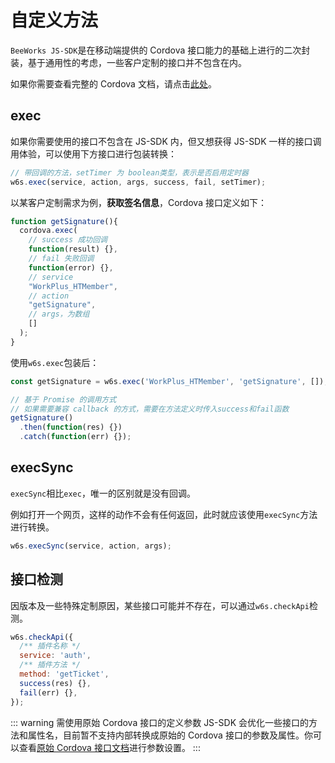# 自定义方法

`BeeWorks JS-SDK`是在移动端提供的 Cordova 接口能力的基础上进行的二次封装，基于通用性的考虑，一些客户定制的接口并不包含在内。

如果你需要查看完整的 Cordova 文档，请点击[此处](https://open.beeworks.cn/cordova/)。

## exec

如果你需要使用的接口不包含在 JS-SDK 内，但又想获得 JS-SDK 一样的接口调用体验，可以使用下方接口进行包装转换：

```js
// 带回调的方法，setTimer 为 boolean类型，表示是否启用定时器
w6s.exec(service, action, args, success, fail, setTimer);
```

以某客户定制需求为例，**获取签名信息**，Cordova 接口定义如下：

```js
function getSignature(){
  cordova.exec(
    // success 成功回调
    function(result) {},
    // fail 失败回调
    function(error) {},
    // service
    "WorkPlus_HTMember",
    // action
    "getSignature", 
    // args，为数组
    []
  );
}
```

使用`w6s.exec`包装后：

```js
const getSignature = w6s.exec('WorkPlus_HTMember', 'getSignature', []);

// 基于 Promise 的调用方式
// 如果需要兼容 callback 的方式，需要在方法定义时传入success和fail函数
getSignature()
  .then(function(res) {})
  .catch(function(err) {});
```

## execSync

`execSync`相比`exec`，唯一的区别就是没有回调。

例如打开一个网页，这样的动作不会有任何返回，此时就应该使用`execSync`方法进行转换。

```js
w6s.execSync(service, action, args);
```



## 接口检测

因版本及一些特殊定制原因，某些接口可能并不存在，可以通过`w6s.checkApi`检测。

```js
w6s.checkApi({
  /** 插件名称 */
  service: 'auth',
  /** 插件方法 */
  method: 'getTicket',
  success(res) {},
  fail(err) {},
});
```

::: warning 需使用原始 Cordova 接口的定义参数
JS-SDK 会优化一些接口的方法和属性名，目前暂不支持内部转换成原始的 Cordova 接口的参数及属性。你可以查看[原始 Cordova 接口文档](https://open.beeworks.cn/cordova/)进行参数设置。
:::